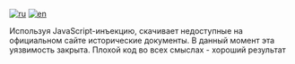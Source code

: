 [![ru](https://img.shields.io/badge/lang-ru-yellow.svg)](https://github.com/nalivayev/memorial_bang/blob/master/README.ru.md)
[![en](https://img.shields.io/badge/lang-en-red.svg)](https://github.com/nalivayev/memorial_bang/blob/master/README.md)

Используя JavaScript-инъекцию, скачивает недоступные на официальном сайте исторические документы. В данный момент эта уязвимость закрыта. Плохой код во всех смыслах - хороший результат
